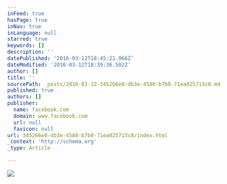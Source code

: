 ```yaml
---
inFeed: true
hasPage: true
inNav: true
inLanguage: null
starred: true
keywords: []
description: ''
datePublished: '2016-03-12T18:45:21.966Z'
dateModified: '2016-03-12T18:39:36.502Z'
author: []
title: ''
sourcePath: _posts/2016-03-12-345266e0-db3e-4580-b7b0-71ea025713c8.md
published: true
authors: []
publisher:
  name: facebook.com
  domain: www.facebook.com
  url: null
  favicon: null
url: 345266e0-db3e-4580-b7b0-71ea025713c8/index.html
_context: 'http://schema.org'
_type: Article

---
```

![](https://s3-us-west-2.amazonaws.com/the-grid-img/p/ace50bade3209b079815b782b9f78c3627b48324.png)